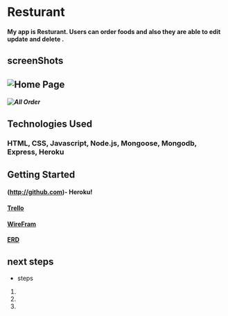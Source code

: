 # Resturant
#### My app is Resturant. Users can order foods and also they are able to edit update and delete .

## screenShots
## ![Home Page](https://i.imgur.com/QyCu05m.png)


##### ![All Order](https://i.imgur.com/QyCu05m.png)

## Technologies Used 
### HTML, CSS, Javascript, Node.js, Mongoose, Mongodb, Express, Heroku 

## Getting Started
#### (http://github.com)- Heroku!


#### [Trello](https://trello.com/b/McbqmrnU/project2)

#### [WireFram](https://www.figma.com/file/OfuwkUZghaaL78vsYz062a/Untitled?node-id=71%3A0)

#### [ERD](https://app.lucidchart.com/documents/edit/08e92f68-5b0b-4f20-a0a6-6b38635067ff/0_0)

## next steps 
* steps
1.
2.
3. 